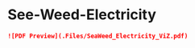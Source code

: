 # See-Weed-Electricity

   ```markdown
   ![PDF Preview](.Files/SeaWeed_Electricity_ViZ.pdf)
   ```
